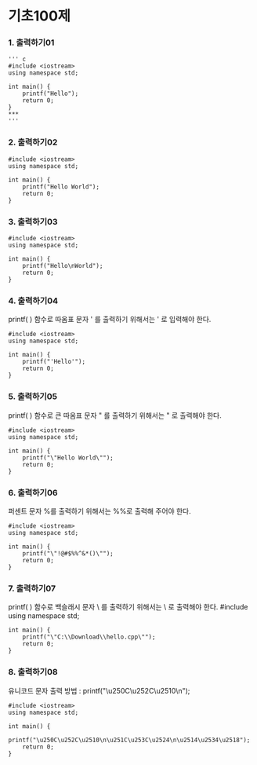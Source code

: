 # 기초100제
### 1. 출력하기01
	''' c
	#include <iostream>
	using namespace std;

	int main() {
		printf("Hello");
		return 0;
	}
	***
	'''
	
### 2. 출력하기02
	#include <iostream>
	using namespace std;

	int main() {
		printf("Hello World");
		return 0;
	}
	
### 3. 출력하기03
	#include <iostream>
	using namespace std;

	int main() {
		printf("Hello\nWorld");
		return 0;
	}
	
### 4. 출력하기04
printf( ) 함수로 따옴표 문자 ' 를 출력하기 위해서는 \' 로 입력해야 한다.

	#include <iostream>
	using namespace std;

	int main() {
		printf("'Hello'");
		return 0;
	}
### 5. 출력하기05
printf( ) 함수로 큰 따옴표 문자 " 를 출력하기 위해서는 \" 로 출력해야 한다.

	#include <iostream>
	using namespace std;

	int main() {
		printf("\"Hello World\"");
		return 0;
	}

### 6. 출력하기06
퍼센트 문자 %를 출력하기 위해서는 %%로 출력해 주어야 한다.

	#include <iostream>
	using namespace std;

	int main() {
		printf("\"!@#$%%^&*()\"");
		return 0;
	}
	
### 7. 출력하기07
printf( ) 함수로 백슬래시 문자 \ 를 출력하기 위해서는 \\ 로 출력해야 한다.
	#include <iostream>
	using namespace std;

	int main() {
		printf("\"C:\\Download\\hello.cpp\"");
		return 0;
	}

### 8. 출력하기08
유니코드 문자 출력 방법 : printf("\u250C\u252C\u2510\n");

	#include <iostream>
	using namespace std;

	int main() {
		printf("\u250C\u252C\u2510\n\u251C\u253C\u2524\n\u2514\u2534\u2518");
		return 0;
	}
